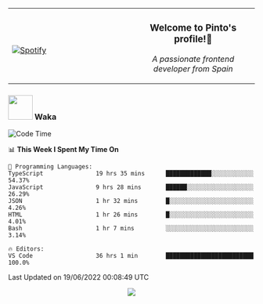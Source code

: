 <table width="100%" align="center"> 
  <tr>
  <td width="50%">
      
&nbsp; <br> [![Spotify](https://novatorem-zeta-rust.vercel.app/api/spotify)](https://open.spotify.com/user/novatorem-zeta-rust)

  </td>
  <td width="50%">
    <h3 align="center">Welcome to Pinto's profile!👋</h3>
    <p align="center"><em>A passionate frontend developer from Spain</em></p>
  </td>
  </table>

### <img src="https://media.giphy.com/media/VgCDAzcKvsR6OM0uWg/giphy.gif" width="50"> Waka

  <!--START_SECTION:waka-->
![Code Time](http://img.shields.io/badge/Code%20Time-542%20hrs%201%20min-blue)

📊 **This Week I Spent My Time On** 

```text
💬 Programming Languages: 
TypeScript               19 hrs 35 mins      █████████████░░░░░░░░░░░░   54.37% 
JavaScript               9 hrs 28 mins       ██████░░░░░░░░░░░░░░░░░░░   26.29% 
JSON                     1 hr 32 mins        █░░░░░░░░░░░░░░░░░░░░░░░░   4.26% 
HTML                     1 hr 26 mins        █░░░░░░░░░░░░░░░░░░░░░░░░   4.01% 
Bash                     1 hr 7 mins         ░░░░░░░░░░░░░░░░░░░░░░░░░   3.14%

🔥 Editors: 
VS Code                  36 hrs 1 min        █████████████████████████   100.0%

```


 Last Updated on 19/06/2022 00:08:49 UTC
<!--END_SECTION:waka-->

<div align="center">
<img src="https://github-readme-stats-gilt-tau.vercel.app/api/top-langs/?username=pinto-hub&layout=compact&theme=dracula" />
</div>
